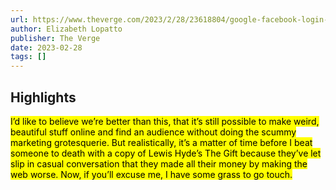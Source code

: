 ```yaml
---
url: https://www.theverge.com/2023/2/28/23618804/google-facebook-login-ads-web-design-hell
author: Elizabeth Lopatto
publisher: The Verge
date: 2023-02-28
tags: []
---
```


## Highlights
<mark>I’d like to believe we’re better than this, that it’s still possible to make weird, beautiful stuff online and find an audience without doing the scummy marketing grotesquerie. But realistically, it’s a matter of time before I beat someone to death with a copy of Lewis Hyde’s The Gift because they’ve let slip in casual conversation that they made all their money by making the web worse. Now, if you’ll excuse me, I have some grass to go touch.</mark>

